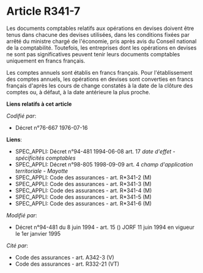 # Article R341-7

Les documents comptables relatifs aux opérations en devises doivent être tenus dans chacune des devises utilisées, dans les
conditions fixées par arrêté du ministre chargé de l'économie, pris après avis du Conseil national de la comptabilité.
Toutefois, les entreprises dont les opérations en devises ne sont pas significatives peuvent tenir leurs documents comptables
uniquement en francs français.

Les comptes annuels sont établis en francs français. Pour l'établissement des comptes annuels, les opérations en devises sont
converties en francs français d'après les cours de change constatés à la date de la clôture des comptes ou, à défaut, à la
date antérieure la plus proche.

**Liens relatifs à cet article**

_Codifié par_:

  - Décret n°76-667 1976-07-16

**Liens**:

  - SPEC_APPLI: Décret n°94-481 1994-06-08 art. 17 *date d'effet - spécificités comptables*
  - SPEC_APPLI: Décret n°98-805 1998-09-09 art. 4 *champ d'application territoriale - Mayotte*
  - SPEC_APPLI: Code des assurances - art. R*341-2 (M)
  - SPEC_APPLI: Code des assurances - art. R*341-3 (M)
  - SPEC_APPLI: Code des assurances - art. R*341-4 (M)
  - SPEC_APPLI: Code des assurances - art. R*341-5 (M)
  - SPEC_APPLI: Code des assurances - art. R*341-6 (M)

_Modifié par_:

  - Décret n°94-481 du 8 juin 1994 - art. 15 () JORF 11 juin 1994 en vigueur le 1er janvier 1995

_Cité par_:

  - Code des assurances - art. A342-3 (V)
  - Code des assurances - art. R332-21 (VT)
